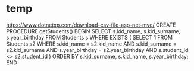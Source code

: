 # temp
https://www.dotnetxp.com/download-csv-file-asp-net-mvc/
CREATE PROCEDURE getStudents()
BEGIN
    SELECT
        s.kid_name,
        s.kid_surname,
        s.year_birthday
    FROM Students s
    WHERE EXISTS (
        SELECT
            1
        FROM Students s2
        WHERE s.kid_name = s2.kid_name AND
            s.kid_surname = s2.kid_surname AND
            s.year_birthday = s2.year_birthday AND
            s.student_id <> s2.student_id
    )
    ORDER BY s.kid_surname, s.kid_name, s.year_birthday;
END
